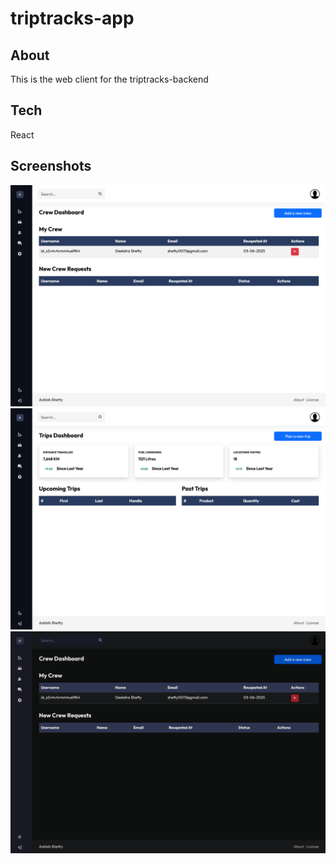 # triptracks-app

## About

This is the web client for the triptracks-backend

## Tech

React

## Screenshots

![screenshot of the crew page](/screenshots/crew.png)
![screenshot of the trips page](/screenshots/trips.png)
![screenshot of the crew page - dark edition](/screenshots/crew_dark.png)
